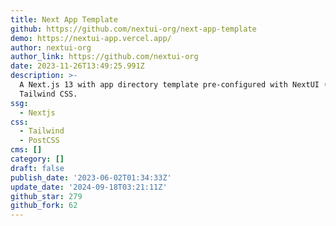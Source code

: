 ```yaml
---
title: Next App Template
github: https://github.com/nextui-org/next-app-template
demo: https://nextui-app.vercel.app/
author: nextui-org
author_link: https://github.com/nextui-org
date: 2023-11-26T13:49:25.991Z
description: >-
  A Next.js 13 with app directory template pre-configured with NextUI (v2) and
  Tailwind CSS.
ssg:
  - Nextjs
css:
  - Tailwind
  - PostCSS
cms: []
category: []
draft: false
publish_date: '2023-06-02T01:34:33Z'
update_date: '2024-09-18T03:21:11Z'
github_star: 279
github_fork: 62
---
```

